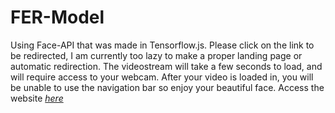 # FER-Model
Using Face-API that was made in Tensorflow.js.
Please click on the link to be redirected, I am currently too lazy to make a proper landing page or automatic redirection.
The videostream will take a few seconds to load, and will require access to your webcam. After your video is loaded in, you will be unable to use the navigation bar so enjoy your beautiful face.
Access the website *[here](https://noobly387.github.io/FER-Model/)*
